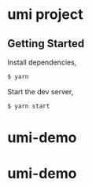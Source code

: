 # umi project

## Getting Started

Install dependencies,

```bash
$ yarn
```

Start the dev server,

```bash
$ yarn start
```
# umi-demo
# umi-demo
